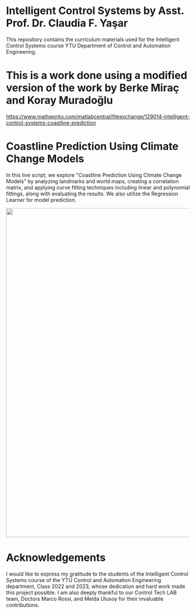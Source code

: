 # Intelligent Control Systems by Asst. Prof. Dr. Claudia F. Yaşar

This repository contains the curriculum materials used for the Intelligent Control Systems course YTU Department of Control and Automation Engineering.
# This is a work done using a modified version of the work by Berke Miraç and Koray Muradoğlu  
https://www.mathworks.com/matlabcentral/fileexchange/129014-intelligent-control-systems-coastline-prediction

# Coastline Prediction Using Climate Change Models
In this live script, we explore "Coastline Prediction Using Climate Change Models" by analyzing landmarks and world maps, creating a correlation matrix, and applying curve fitting techniques including linear and polynomial fittings, along with evaluating the results. We also utilize the Regression Learner for model prediction.

<img src="dc_motor_control.jpg" width="900">

# Acknowledgements
I would like to express my gratitude to the students of the Intelligent Control Systems course of the YTÜ Control and Automation Engineering department, Class 2022 and 2023, whose dedication and hard work made this project possible. I am also deeply thankful to our Control Tech LAB team, Doctors Marco Rossi, and Melda Ulusoy for their invaluable contributions.
